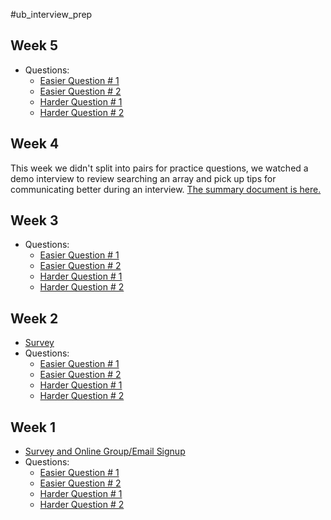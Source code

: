 #ub_interview_prep

## Week 5
* Questions:
  * [Easier Question # 1](https://docs.google.com/document/d/15SbtO4sjWtD_loEcDVVB-4AksXpBATDJfhljbqltwCc/edit?usp=sharing://docs.google.com/document/d/1rHr803XFxua7pxMOaU3o7cLwdr9eo4fsXm1OrZWxkj8/edit?usp=sharing)
  * [Easier Question # 2](https://docs.google.com/document/d/1L_fp3fRURcGcaWqwI4jL-uozZdjA3DzlOSanf1V1RFc/edit?usp=sharing)
  * [Harder Question # 1](https://docs.google.com/document/d/1AbAvhQT84VTiJ1jUTPKlmwHUWKHnqkuKXqNVKiil5RU/edit?usp=sharing)
  * [Harder Question # 2](https://docs.google.com/document/d/12DKufyg52UcXtUNK4vYxUvyGjjlRq5ujnkjKOK6Acms/edit?usp=sharing)

## Week 4
This week we didn't split into pairs for practice questions, we watched a demo interview to review searching an array and pick up tips for communicating better during an interview. [The summary document is here.](https://docs.google.com/document/d/1pL17VbSuL1ZIPUoXCXs7C1VSAMBVo6F462NYktmgMZA/edit?usp=sharing)

## Week 3
* Questions:
  * [Easier Question # 1](https://docs.google.com/document/d/15SbtO4sjWtD_loEcDVVB-4AksXpBATDJfhljbqltwCc/edit?usp=sharing)
  * [Easier Question # 2](https://docs.google.com/document/d/1iyC7exbTxw4_2K2QLPlV_4bVE8Veqj8_AQralbDYv-g/edit?usp=sharing)
  * [Harder Question # 1](https://docs.google.com/document/d/1X6J9tb2y0kaXyyTydGL5sib9IGmlbv2JIymIhd2Ikts/edit?usp=sharing)
  * [Harder Question # 2](https://docs.google.com/document/d/1CXz99M-VFgvn2ucqNvy-W6uCSn9TmiYXWkzDl33GpVo/edit?usp=sharing)

## Week 2
* [Survey](http://goo.gl/forms/qabaPnFBSn)
* Questions:
  * [Easier Question # 1](https://docs.google.com/document/d/10stTXrNZBlDnZA5P4tqjfSQWwlH_SEBW-laeyKCab2k/edit)
  * [Easier Question # 2](https://docs.google.com/document/d/1q__zdmB39Bm3rFmvaBbUw8KP7C4hD8VaaSZ7Nc4TTSs/edit)
  * [Harder Question # 1](https://docs.google.com/document/d/1nWhAayjYOkEDecqpHZ80S2_UkWk1-g1fUbxwF56Rc0o/edit)
  * [Harder Question # 2](https://docs.google.com/document/d/1w5o7UFLr-m-JbQ4gPPZYd2qa8dLBHkNw7fTqYWVN5Pg/edit)

## Week 1
* [Survey and Online Group/Email Signup](http://goo.gl/forms/joifpcPND4)
* Questions:
  * [Easier Question # 1](https://docs.google.com/document/d/18ONsWhsEwCwKwY_OSzj0GKEVZPqOo9GA0-7AP3BDPhQ/edit)
  * [Easier Question # 2](https://docs.google.com/document/d/1NjSI-HnNYZRFTw-IFjBj4GBlk29j2GoaWS6RKUMJ6sk/edit)
  * [Harder Question # 1](https://docs.google.com/document/d/1xxig7t65XbC1_cmBo_4jhMBKbl6JDH6q6wuDnWfDx5w/edit)
  * [Harder Question # 2](https://docs.google.com/document/d/1pjN6mkDdQfpIdK6N8icpBhev1dpxUDM0qH0p28fGMfA/edit)
